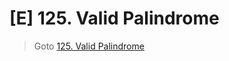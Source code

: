 # [E] 125. Valid Palindrome
> Goto [125. Valid Palindrome](https://leetcode.com/problems/valid-palindrome/description/)